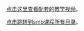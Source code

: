 [点击这里查看配套的教学视频](https://chenxiaosong.com/course/smb/video.html)。

[点击跳转到smb课程所有目录](https://chenxiaosong.com/course/smb/smb.html)。

